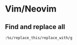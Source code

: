 # Vim/Neovim
<!--ts-->
<!--te-->

## Find and replace all
```vim
:%s/replace_this/replace_with/g
```
